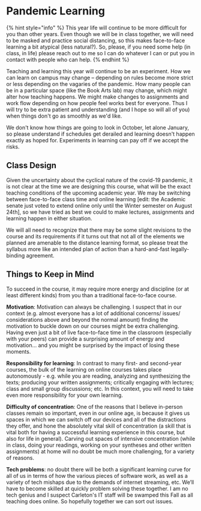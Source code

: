 # Pandemic Learning

{% hint style="info" %}
This year life will continue to be more difficult for you than other years. Even though we will be in class together, we will need to be masked and practice social distancing, so this makes face-to-face learning a bit atypical (less natural?). So, please, if you need some help (in class, in life) please reach out to me so I can do whatever I can or put you in contact with people who can help.
{% endhint %}

Teaching and learning this year will continue to be an experiment. How we can learn on campus may change – depending on rules become more strict or less depending on the vagaries of the pandemic. How many people can be in a particular space (like the Book Arts lab) may change, which might alter how teaching happens. We might make changes to assignments and work flow depending on how people feel works best for everyone. Thus I will try to be extra patient and understanding (and I hope so will all of you) when things don't go as smoothly as we'd like.

We don't know how things are going to look in October, let alone January, so please understand if schedules get derailed and learning doesn't happen exactly as hoped for. Experiments in learning can pay off if we accept the risks.

## Class Design <a href="#class-design" id="class-design"></a>

Given the uncertainty about the cyclical nature of the covid-19 pandemic, it is not clear at the time we are designing this course, what will be the exact teaching conditions of the upcoming academic year. We may be switching between face-to-face class time and online learning \[edit: the Academic senate just voted to extend online only until the Winter semester on August 24th], so we have tried as best we could to make lectures, assignments and learning happen in either situation.

We will all need to recognize that there may be some slight revisions to the course and its requirements if it turns out that not all of the elements we planned are amenable to the distance learning format, so please treat the syllabus more like an intended plan of action than a hard-and-fast legally-binding agreement.

## Things to Keep in Mind <a href="#things-to-keep-in-mind" id="things-to-keep-in-mind"></a>

To succeed in the course, it may require more energy and discipline (or at least different kinds) from you than a traditional face-to-face course.

**Motivation**: Motivation can always be challenging. I suspect that in our context (e.g. almost everyone has a lot of additional concerns/ issues/ considerations above and beyond the normal amount) finding the motivation to buckle down on our courses might be extra challenging. Having even just a bit of live face-to-face time in the classroom (especially with your peers) can provide a surprising amount of energy and motivation… and you might be surprised by the impact of losing these moments.

**Responsibility for learning**: In contrast to many first- and second-year courses, the bulk of the learning on online courses takes place autonomously - e.g. while you are reading, analyzing and synthesizing the texts; producing your written assignments; critically engaging with lectures; class and small group discussions; etc. In this context, you will need to take even more responsibility for your own learning.

**Difficulty of concentration**: One of the reasons that I believe in-person classes remain so important, even in our online age, is because it gives us spaces in which we can switch off our devices and all of the distractions they offer, and hone the absolutely vital skill of concentration (a skill that is vital both for having a successful learning experience in this course, but also for life in general). Carving out spaces of intensive concentration (while in class, doing your readings, working on your syntheses and other written assignments) at home will no doubt be much more challenging, for a variety of reasons.

**Tech problems**: no doubt there will be both a significant learning curve for all of us in terms of how the various pieces of software work, as well as a variety of tech mishaps due to the demands of internet streaming, etc. We’ll have to become skilled at quickly problem solving these together. I am no tech genius and I suspect Carleton's IT staff will be swamped this Fall as all teaching does online. So hopefully together we can sort out issues.

​
